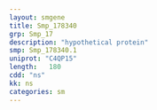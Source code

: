 ```yaml
---
layout: smgene
title: Smp_178340
grp: Smp_17
description: "hypothetical protein"
smp: Smp_178340.1
uniprot: "C4QP15"
length:   180
cdd: "ns"
kk: ns
categories: sm
---
```


